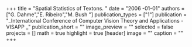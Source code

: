 +++
title = "Spatial Statistics of Textons. "
date = "2006 -01-01"
authors = ["G. Dahme","E. Ribeiro","M. Bush "]
publication_types = ["1"]
publication = "_International Conference of Computer Vision Theory and Applications - VISAPP _"
publication_short = ""
image_preview = ""
selected = false
projects = []
math = true
highlight = true
[header]
image = ""
caption = ""
+++

